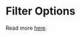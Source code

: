 # Filter Options

Read more [here](https://github.com/lerna/lerna/tree/main/core/filter-options#readme).
